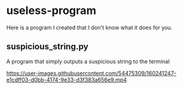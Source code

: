 # useless-program
Here is a program I created that I don't know what it does for you.

## suspicious_string.py
A program that simply outputs a suspicious string to the terminal


https://user-images.githubusercontent.com/54475309/160241247-e1cdff03-d0bb-4174-9e33-d3f383a656e9.mp4

